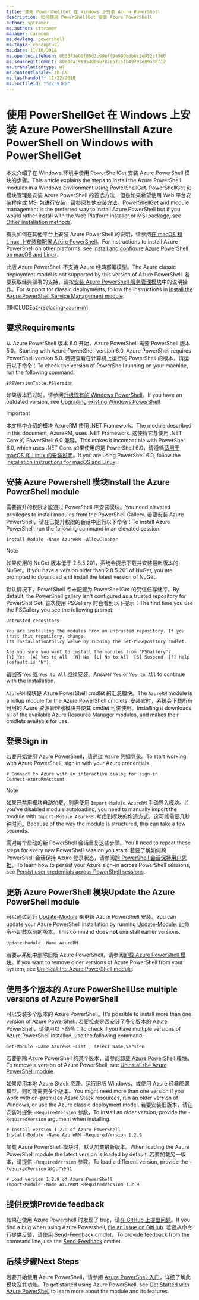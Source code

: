 ```yaml
---
title: 使用 PowerShellGet 在 Windows 上安装 Azure PowerShell
description: 如何使用 PowerShellGet 安装 Azure PowerShell
author: sptramer
ms.author: sttramer
manager: carmonm
ms.devlang: powershell
ms.topic: conceptual
ms.date: 11/16/2018
ms.openlocfilehash: 0830f3e00f85d3b69eff9a999bdb6c3e952cf360
ms.sourcegitcommit: 80a3da199954d0ab78765715fb49793e89a30f12
ms.translationtype: HT
ms.contentlocale: zh-CN
ms.lasthandoff: 11/22/2018
ms.locfileid: "52259389"
---
```

# <a name="install-azure-powershell-on-windows-with-powershellget"></a><span data-ttu-id="e5f8f-103">使用 PowerShellGet 在 Windows 上安装 Azure PowerShell</span><span class="sxs-lookup"><span data-stu-id="e5f8f-103">Install Azure PowerShell on Windows with PowerShellGet</span></span>

<span data-ttu-id="e5f8f-104">本文介绍了在 Windows 环境中使用 PowerShellGet 安装 Azure PowerShell 模块的步骤。</span><span class="sxs-lookup"><span data-stu-id="e5f8f-104">This article explains the steps to install the Azure PowerShell modules in a Windows environment using PowerShellGet.</span></span> <span data-ttu-id="e5f8f-105">PowerShellGet 和模块管理是安装 Azure PowerShell 的首选方法，但是如果希望使用 Web 平台安装程序或 MSI 包进行安装，请参阅[其他安装方法](other-install.md)。</span><span class="sxs-lookup"><span data-stu-id="e5f8f-105">PowerShellGet and module management is the preferred way to install Azure PowerShell but if you would rather install with the Web Platform Installer or MSI package, see [Other installation methods](other-install.md).</span></span>

<span data-ttu-id="e5f8f-106">有关如何在其他平台上安装 Azure PowerShell 的说明，请参阅[在 macOS 和 Linux 上安装和配置 Azure PowerShell](install-azurermps-maclinux.md)。</span><span class="sxs-lookup"><span data-stu-id="e5f8f-106">For instructions to install Azure PowerShell on other platforms, see [Install and configure Azure PowerShell on macOS and Linux](install-azurermps-maclinux.md).</span></span>

<span data-ttu-id="e5f8f-107">此版 Azure PowerShell 不支持 Azure 经典部署模型。</span><span class="sxs-lookup"><span data-stu-id="e5f8f-107">The Azure classic deployment model is not supported by this version of Azure PowerShell.</span></span> <span data-ttu-id="e5f8f-108">若要获取经典部署的支持，请按[安装 Azure PowerShell 服务管理模块](/powershell/azure/servicemanagement/install-azure-ps)中的说明操作。</span><span class="sxs-lookup"><span data-stu-id="e5f8f-108">For support for classic deployments, follow the instructions in [Install the Azure PowerShell Service Management module](/powershell/azure/servicemanagement/install-azure-ps).</span></span>

[!INCLUDE[az-replacing-azurerm](../includes/az-replacing-azurerm.md)]

## <a name="requirements"></a><span data-ttu-id="e5f8f-109">要求</span><span class="sxs-lookup"><span data-stu-id="e5f8f-109">Requirements</span></span>

<span data-ttu-id="e5f8f-110">从 Azure PowerShell 版本 6.0 开始，Azure PowerShell 需要 PowerShell 版本 5.0。</span><span class="sxs-lookup"><span data-stu-id="e5f8f-110">Starting with Azure PowerShell version 6.0, Azure PowerShell requires PowerShell version 5.0.</span></span> <span data-ttu-id="e5f8f-111">若要查看在计算机上运行的 PowerShell 的版本，请运行以下命令：</span><span class="sxs-lookup"><span data-stu-id="e5f8f-111">To check the version of PowerShell running on your machine, run the following command:</span></span>

```powershell-interactive
$PSVersionTable.PSVersion
```

<span data-ttu-id="e5f8f-112">如果版本已过时，请参阅[升级现有的 Windows PowerShell](/powershell/scripting/setup/installing-windows-powershell?view=powershell-6#upgrading-existing-windows-powershell)。</span><span class="sxs-lookup"><span data-stu-id="e5f8f-112">If you have an outdated version, see [Upgrading existing Windows PowerShell](/powershell/scripting/setup/installing-windows-powershell?view=powershell-6#upgrading-existing-windows-powershell).</span></span>

> [!IMPORTANT]
> <span data-ttu-id="e5f8f-113">本文档中介绍的模块 AzureRM 使用 .NET Framework。</span><span class="sxs-lookup"><span data-stu-id="e5f8f-113">The module described in this document, AzureRM, uses .NET Framework.</span></span> <span data-ttu-id="e5f8f-114">这使得它与使用 .NET Core 的 PowerShell 6.0 兼容。</span><span class="sxs-lookup"><span data-stu-id="e5f8f-114">This makes it incompatible with PowerShell 6.0, which uses .NET Core.</span></span> <span data-ttu-id="e5f8f-115">如果使用的是 PowerShell 6.0，请遵循[适用于 macOS 和 Linux 的安装说明](install-azurermps-maclinux.md)。</span><span class="sxs-lookup"><span data-stu-id="e5f8f-115">If you are using PowerShell 6.0, follow the [installation instructions for macOS and Linux](install-azurermps-maclinux.md).</span></span>

## <a name="install-the-azure-powershell-module"></a><span data-ttu-id="e5f8f-116">安装 Azure Powershell 模块</span><span class="sxs-lookup"><span data-stu-id="e5f8f-116">Install the Azure PowerShell module</span></span>

<span data-ttu-id="e5f8f-117">需要提升的权限才能通过 PowerShell 库安装模块。</span><span class="sxs-lookup"><span data-stu-id="e5f8f-117">You need elevated privileges to install modules from the PowerShell Gallery.</span></span> <span data-ttu-id="e5f8f-118">若要安装 Azure PowerShell，请在已提升权限的会话中运行以下命令：</span><span class="sxs-lookup"><span data-stu-id="e5f8f-118">To install Azure PowerShell, run the following command in an elevated session:</span></span>

```powershell-interactive
Install-Module -Name AzureRM -AllowClobber
```

> [!NOTE]
> <span data-ttu-id="e5f8f-119">如果使用的 NuGet 版本低于 2.8.5.201，系统会提示下载并安装最新版本的 NuGet。</span><span class="sxs-lookup"><span data-stu-id="e5f8f-119">If you have a version older than 2.8.5.201 of NuGet, you are prompted to download and install the latest version of NuGet.</span></span>

<span data-ttu-id="e5f8f-120">默认情况下，PowerShell 库未配置为 PowerShellGet 的受信任存储库。</span><span class="sxs-lookup"><span data-stu-id="e5f8f-120">By default, the PowerShell gallery isn't configured as a trusted repository for PowerShellGet.</span></span> <span data-ttu-id="e5f8f-121">首次使用 PSGallery 时会看到以下提示：</span><span class="sxs-lookup"><span data-stu-id="e5f8f-121">The first time you use the PSGallery you see the following prompt:</span></span>

```output
Untrusted repository

You are installing the modules from an untrusted repository. If you trust this repository, change
its InstallationPolicy value by running the Set-PSRepository cmdlet.

Are you sure you want to install the modules from 'PSGallery'?
[Y] Yes  [A] Yes to All  [N] No  [L] No to All  [S] Suspend  [?] Help (default is "N"):
```

<span data-ttu-id="e5f8f-122">请回答 `Yes` 或 `Yes to All` 继续安装。</span><span class="sxs-lookup"><span data-stu-id="e5f8f-122">Answer `Yes` or `Yes to All` to continue with the installation.</span></span>

<span data-ttu-id="e5f8f-123">`AzureRM` 模块是 Azure PowerShell cmdlet 的汇总模块。</span><span class="sxs-lookup"><span data-stu-id="e5f8f-123">The `AzureRM` module is a rollup module for the Azure PowerShell cmdlets.</span></span> <span data-ttu-id="e5f8f-124">安装它时，系统会下载所有可用的 Azure 资源管理器模块并使其 cmdlet 可供使用。</span><span class="sxs-lookup"><span data-stu-id="e5f8f-124">Installing it downloads all of the available Azure Resource Manager modules, and makes their cmdlets available for use.</span></span>

## <a name="sign-in"></a><span data-ttu-id="e5f8f-125">登录</span><span class="sxs-lookup"><span data-stu-id="e5f8f-125">Sign in</span></span>

<span data-ttu-id="e5f8f-126">若要开始使用 Azure PowerShell，请通过 Azure 凭据登录。</span><span class="sxs-lookup"><span data-stu-id="e5f8f-126">To start working with Azure PowerShell, sign in with your Azure credentials.</span></span>

```powershell-interactive
# Connect to Azure with an interactive dialog for sign-in
Connect-AzureRmAccount
```

> [!NOTE]
>
> <span data-ttu-id="e5f8f-127">如果已禁用模块自动加载，则需使用 `Import-Module AzureRM` 手动导入模块。</span><span class="sxs-lookup"><span data-stu-id="e5f8f-127">If you've disabled module autoloading, you need to manually import the module with `Import-Module AzureRM`.</span></span> <span data-ttu-id="e5f8f-128">考虑到模块的构造方式，这可能需要几秒钟时间。</span><span class="sxs-lookup"><span data-stu-id="e5f8f-128">Because of the way the module is structured, this can take a few seconds.</span></span>


<span data-ttu-id="e5f8f-129">需对每个启动的新 PowerShell 会话重复这些步骤。</span><span class="sxs-lookup"><span data-stu-id="e5f8f-129">You'll need to repeat these steps for every new PowerShell session you start.</span></span> <span data-ttu-id="e5f8f-130">若要了解如何跨 PowerShell 会话保持 Azure 登录状态，请参阅[跨 PowerShell 会话保持用户凭据](context-persistence.md)。</span><span class="sxs-lookup"><span data-stu-id="e5f8f-130">To learn how to persist your Azure sign-in across PowerShell sessions, see [Persist user credentials across PowerShell sessions](context-persistence.md).</span></span>

## <a name="update-the-azure-powershell-module"></a><span data-ttu-id="e5f8f-131">更新 Azure PowerShell 模块</span><span class="sxs-lookup"><span data-stu-id="e5f8f-131">Update the Azure PowerShell module</span></span>

<span data-ttu-id="e5f8f-132">可以通过运行 [Update-Module](/powershell/module/powershellget/update-module) 来更新 Azure PowerShell 安装。</span><span class="sxs-lookup"><span data-stu-id="e5f8f-132">You can update your Azure PowerShell installation by running [Update-Module](/powershell/module/powershellget/update-module).</span></span> <span data-ttu-id="e5f8f-133">此命令不卸载以前的版本。</span><span class="sxs-lookup"><span data-stu-id="e5f8f-133">This command does __not__ uninstall earlier versions.</span></span>

```powershell-interactive
Update-Module -Name AzureRM
```

<span data-ttu-id="e5f8f-134">若要从系统中删除旧版 Azure PowerShell，请参阅[卸载 Azure PowerShell 模块](uninstall-azurerm-ps.md)。</span><span class="sxs-lookup"><span data-stu-id="e5f8f-134">If you want to remove older versions of Azure PowerShell from your system, see [Uninstall the Azure PowerShell module](uninstall-azurerm-ps.md).</span></span>

## <a name="use-multiple-versions-of-azure-powershell"></a><span data-ttu-id="e5f8f-135">使用多个版本的 Azure PowerShell</span><span class="sxs-lookup"><span data-stu-id="e5f8f-135">Use multiple versions of Azure PowerShell</span></span>

<span data-ttu-id="e5f8f-136">可以安装多个版本的 Azure PowerShell。</span><span class="sxs-lookup"><span data-stu-id="e5f8f-136">It's possible to install more than one version of Azure PowerShell.</span></span> <span data-ttu-id="e5f8f-137">若要检查是否安装了多个版本的 Azure PowerShell，请使用以下命令：</span><span class="sxs-lookup"><span data-stu-id="e5f8f-137">To check if you have multiple versions of Azure PowerShell installed, use the following command:</span></span>

```powershell-interactive
Get-Module -Name AzureRM -List | select Name,Version
```

<span data-ttu-id="e5f8f-138">若要删除 Azure PowerShell 的某个版本，请参阅[卸载 Azure PowerShell 模块](uninstall-azurerm-ps.md)。</span><span class="sxs-lookup"><span data-stu-id="e5f8f-138">To remove a version of Azure PowerShell, see [Uninstall the Azure PowerShell module](uninstall-azurerm-ps.md).</span></span>

<span data-ttu-id="e5f8f-139">如果使用本地 Azure Stack 资源、运行旧版 Windows，或使用 Azure 经典部署模型，则可能需要多个版本。</span><span class="sxs-lookup"><span data-stu-id="e5f8f-139">You might need more than one version if you work with on-premises Azure Stack resources, run an older version of Windows, or use the Azure classic deployment model.</span></span> <span data-ttu-id="e5f8f-140">若要安装旧版本，请在安装时提供 `-RequiredVersion` 参数。</span><span class="sxs-lookup"><span data-stu-id="e5f8f-140">To install an older version, provide the `-RequiredVersion` argument when installing.</span></span>

```powershell-interactive
# Install version 1.2.9 of Azure PowerShell
Install-Module -Name AzureRM -RequiredVersion 1.2.9
```

<span data-ttu-id="e5f8f-141">加载 Azure PowerShell 模块时，默认加载最新版本。</span><span class="sxs-lookup"><span data-stu-id="e5f8f-141">When loading the Azure PowerShell module the latest version is loaded by default.</span></span> <span data-ttu-id="e5f8f-142">若要加载另一版本，请提供 `-RequiredVersion` 参数。</span><span class="sxs-lookup"><span data-stu-id="e5f8f-142">To load a different version, provide the `-RequiredVersion` argument.</span></span>

```powershell-interactive
# Load version 1.2.9 of Azure PowerShell
Import-Module -Name AzureRM -RequiredVersion 1.2.9
```

## <a name="provide-feedback"></a><span data-ttu-id="e5f8f-143">提供反馈</span><span class="sxs-lookup"><span data-stu-id="e5f8f-143">Provide feedback</span></span>

<span data-ttu-id="e5f8f-144">如果在使用 Azure Powershell 时发现了 bug，请[在 GitHub 上提出问题](https://github.com/Azure/azure-powershell/issues)。</span><span class="sxs-lookup"><span data-stu-id="e5f8f-144">If you find a bug when using Azure Powershell, [file an issue on GitHub](https://github.com/Azure/azure-powershell/issues).</span></span>
<span data-ttu-id="e5f8f-145">若要从命令行提供反馈，请使用 [Send-Feedback](/powershell/module/azurerm.profile/send-feedback) cmdlet。</span><span class="sxs-lookup"><span data-stu-id="e5f8f-145">To provide feedback from the command line, use the [Send-Feedback](/powershell/module/azurerm.profile/send-feedback) cmdlet.</span></span>

## <a name="next-steps"></a><span data-ttu-id="e5f8f-146">后续步骤</span><span class="sxs-lookup"><span data-stu-id="e5f8f-146">Next Steps</span></span>

<span data-ttu-id="e5f8f-147">若要开始使用 Azure PowerShell，请参阅 [Azure PowerShell 入门](get-started-azureps.md)，详细了解此模块及其功能。</span><span class="sxs-lookup"><span data-stu-id="e5f8f-147">To get started using Azure PowerShell, see [Get Started with Azure PowerShell](get-started-azureps.md) to learn more about the module and its features.</span></span>
